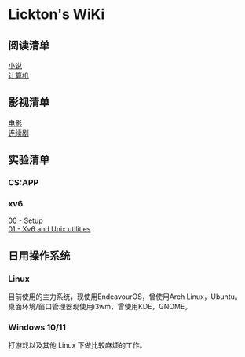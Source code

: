 # Lickton's WiKi

## 阅读清单

[小说](./ReadingList/Novel.md)  
[计算机](./ReadingList/ComputerScience.md)  

## 影视清单

[电影](./Movies/Movies.md)  
[连续剧](./Movies/Serial.md)

## 实验清单

### CS:APP

### xv6

[00 - Setup](./LabList/xv6/00-setup.md)   
[01 - Xv6 and Unix utilities](./LabList/xv6/01-utilities.md)

## 日用操作系统

### Linux

目前使用的主力系统，现使用EndeavourOS，曾使用Arch Linux，Ubuntu。  
桌面环境/窗口管理器现使用i3wm，曾使用KDE，GNOME。

### Windows 10/11

打游戏以及其他 Linux 下做比较麻烦的工作。
